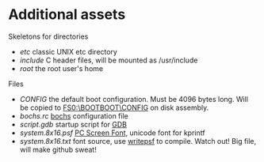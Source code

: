Additional assets
=================

Skeletons for directories

- *etc* classic UNIX etc directory
- *include* C header files, will be mounted as /usr/include
- *root* the root user's home

Files

- *CONFIG* the default boot configuration. Must be 4096 bytes long.
  Will be copied to [FS0:\BOOTBOOT\CONFIG](https://github.com/bztsrc/osz/blob/master/docs/bootopts.md) on disk assembly.
- *bochs.rc* [bochs](http://bochs.sourceforge.net/) configuration file
- *script.gdb* startup script for [GDB](https://www.sourceware.org/gdb/)
- *system.8x16.psf* [PC Screen Font](https://github.com/bztsrc/osz/blob/master/src/core/font.h), unicode font for kprintf
- *system.8x16.txt* font source, use [writepsf](https://github.com/talamus/solarize-12x29-psf/blob/master/writepsf) to compile. Watch out! Big file, will make github sweat!
